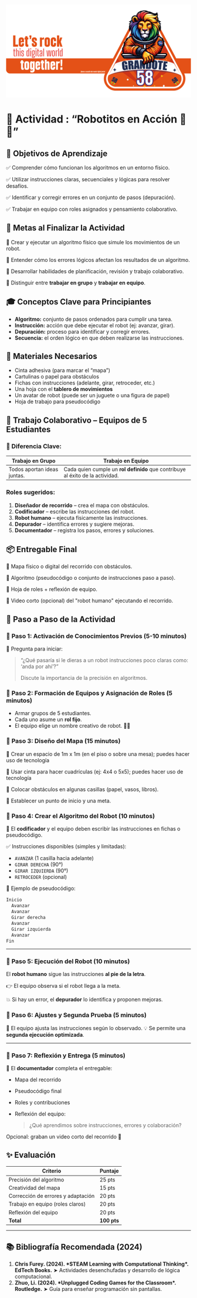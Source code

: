 ![logo](https://github.com/Grandote58/Laravel_Magic/blob/main/Img/LogoGR58_1.png)

# 🧠 **Actividad : “Robotitos en Acción 🤖📏”**

## 🎯 **Objetivos de Aprendizaje**

✅ Comprender cómo funcionan los algoritmos en un entorno físico.

✅ Utilizar instrucciones claras, secuenciales y lógicas para resolver desafíos.

✅ Identificar y corregir errores en un conjunto de pasos (depuración).

✅ Trabajar en equipo con roles asignados y pensamiento colaborativo.

## 🥅 **Metas al Finalizar la Actividad**

🏁 Crear y ejecutar un algoritmo físico que simule los movimientos de un robot.

🏁 Entender cómo los errores lógicos afectan los resultados de un algoritmo.

🏁 Desarrollar habilidades de planificación, revisión y trabajo colaborativo.

🏁 Distinguir entre **trabajar en grupo** y **trabajar en equipo**.

## 🎓 **Conceptos Clave para Principiantes**

- **Algoritmo:** conjunto de pasos ordenados para cumplir una tarea.
- **Instrucción:** acción que debe ejecutar el robot (ej: avanzar, girar).
- **Depuración:** proceso para identificar y corregir errores.
- **Secuencia:** el orden lógico en que deben realizarse las instrucciones.

## 🧰 **Materiales Necesarios**

- Cinta adhesiva (para marcar el “mapa”)
- Cartulinas o papel para obstáculos
- Fichas con instrucciones (adelante, girar, retroceder, etc.)
- Una hoja con el **tablero de movimientos**
- Un avatar de robot (puede ser un juguete o una figura de papel)
- Hoja de trabajo para pseudocódigo

## 👥 **Trabajo Colaborativo – Equipos de 5 Estudiantes**

### 🧩 Diferencia Clave:

| Trabajo en Grupo            | Trabajo en Equipo                                            |
| --------------------------- | ------------------------------------------------------------ |
| Todos aportan ideas juntas. | Cada quien cumple un **rol definido** que contribuye al éxito de la actividad. |

### Roles sugeridos:

1. **Diseñador de recorrido** – crea el mapa con obstáculos.
2. **Codificador** – escribe las instrucciones del robot.
3. **Robot humano** – ejecuta físicamente las instrucciones.
4. **Depurador** – identifica errores y sugiere mejoras.
5. **Documentador** – registra los pasos, errores y soluciones.

## 📦 **Entregable Final**

🔹 Mapa físico o digital del recorrido con obstáculos.

🔹 Algoritmo (pseudocódigo o conjunto de instrucciones paso a paso).

🔹 Hoja de roles + reflexión de equipo.

🔹 Video corto (opcional) del "robot humano" ejecutando el recorrido.

## 🧭 **Paso a Paso de la Actividad**

### 🔹 **Paso 1: Activación de Conocimientos Previos (5-10 minutos)**

💬 Pregunta para iniciar:

> “¿Qué pasaría si le dieras a un robot instrucciones poco claras como: ‘anda por ahí’?”
>
>  Discute la importancia de la precisión en algoritmos.

### 🔹 **Paso 2: Formación de Equipos y Asignación de Roles (5 minutos)**

- Armar grupos de 5 estudiantes.
- Cada uno asume un **rol fijo**.
- El equipo elige un nombre creativo de robot. 🤖💡

### 🔹 **Paso 3: Diseño del Mapa (15 minutos)**

🏁 Crear un espacio de 1m x 1m (en el piso o sobre una mesa); puedes hacer uso de tecnología

📏 Usar cinta para hacer cuadrículas (ej: 4x4 o 5x5); puedes hacer uso de tecnología

🧱 Colocar obstáculos en algunas casillas (papel, vasos, libros).

🎯 Establecer un punto de inicio y una meta.

### 🔹 **Paso 4: Crear el Algoritmo del Robot (10 minutos)**

🧩 El **codificador** y el equipo deben escribir las instrucciones en fichas o pseudocódigo.

✅ Instrucciones disponibles (simples y limitadas):

- `AVANZAR` (1 casilla hacia adelante)
- `GIRAR DERECHA` (90°)
- `GIRAR IZQUIERDA` (90°)
- `RETROCEDER` (opcional)

🧠 Ejemplo de pseudocódigo:

```
Inicio
  Avanzar
  Avanzar
  Girar derecha
  Avanzar
  Girar izquierda
  Avanzar
Fin
```

------

### 🔹 **Paso 5: Ejecución del Robot (10 minutos)**

El **robot humano** sigue las instrucciones **al pie de la letra**.

 👉 El equipo observa si el robot llega a la meta.

 💥 Si hay un error, el **depurador** lo identifica y proponen mejoras.

### 🔹 **Paso 6: Ajustes y Segunda Prueba (5 minutos)**

🎯 El equipo ajusta las instrucciones según lo observado.
 💡 Se permite una **segunda ejecución optimizada**.

------

### 🔹 **Paso 7: Reflexión y Entrega (5 minutos)**

📝 El **documentador** completa el entregable:

- Mapa del recorrido

- Pseudocódigo final

- Roles y contribuciones

- Reflexión del equipo:

  > ¿Qué aprendimos sobre instrucciones, errores y colaboración?

Opcional: graban un video corto del recorrido 🎥

## ✨ **Evaluación**

| Criterio                           | Puntaje     |
| ---------------------------------- | ----------- |
| Precisión del algoritmo            | 25 pts      |
| Creatividad del mapa               | 15 pts      |
| Corrección de errores y adaptación | 20 pts      |
| Trabajo en equipo (roles claros)   | 20 pts      |
| Reflexión del equipo               | 20 pts      |
| **Total**                          | **100 pts** |

------

## 📚 **Bibliografía Recomendada (2024)**

1. **Chris Furey. (2024). \*STEAM Learning with Computational Thinking\*. EdTech Books.**
    ➤ Actividades desenchufadas y desarrollo de lógica computacional.
2. **Zhuo, Li. (2024). \*Unplugged Coding Games for the Classroom\*. Routledge.**
    ➤ Guía para enseñar programación sin pantallas.